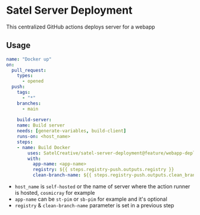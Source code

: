 # Satel Server Deployment
This centralized GitHub actions deploys server for a webapp

## Usage 
```yml
name: "Docker up"
on:
  pull_request:
    types:
      - opened
  push:
    tags:
      - "*"
    branches:
      - main  
    
    build-server:
    name: Build server
    needs: [generate-variables, build-client]
    runs-on: <host_name>
    steps:
    - name: Build Docker  
        uses: SatelCreative/satel-server-deployment@feature/webapp-deployment-shell
        with:
          app-name: <app-name>  
          registry: ${{ steps.registry-push.outputs.registry }}
          clean-branch-name: ${{ steps.registry-push.outputs.clean_branch_name }}
```          

- `host_name` is `self-hosted` or the name of server where the action runner is hosted, `cosmicray` for example
- `app-name` can be `st-pim` or `sb-pim` for example and it's optional
- `registry` & `clean-branch-name` parameter is set in a previous step  